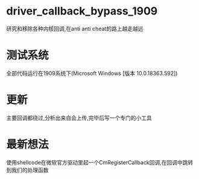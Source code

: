 # driver_callback_bypass_1909
研究和移除各种内核回调,在anti anti cheat的路上越走越远

# 测试系统
全部代码运行在1909系统下(Microsoft Windows [版本 10.0.18363.592])

# 更新
主要回调都绕过,分析出来自会上传,完毕后写一个专门的小工具

# 最新想法
使用shellcode在微软官方驱动里起一个CmRegisterCallback回调,在回调中跳转到我们的处理函数
